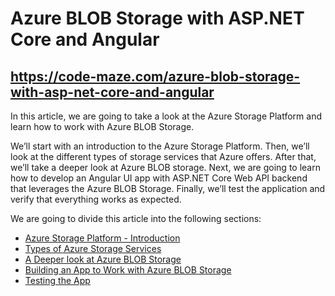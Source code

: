 # Azure BLOB Storage with ASP.NET Core and Angular
## https://code-maze.com/azure-blob-storage-with-asp-net-core-and-angular
<p><span style="font-weight: 400;">In this article, we are going to take a look at the Azure Storage Platform and learn how to work with Azure BLOB Storage.</span></p>
<p><span style="font-weight: 400;">We’ll start with an introduction to the Azure Storage Platform. Then, we’ll look at the different types of storage services that Azure offers. After that, we’ll take a deeper look at Azure BLOB storage. Next, we are going to learn how to develop an Angular UI app with ASP.NET Core Web API backend that leverages the Azure BLOB Storage. Finally, we’ll test the application and verify that everything works as expected.</span></p>
<p><span style="font-weight: 400;">We are going to divide this article into the following sections:</span></p>
<ul>
	<li><a href="#intro">Azure Storage Platform - Introduction</a></li>
	<li><a href="#types">Types of Azure Storage Services</a></li>
	<li><a href="#deep">A Deeper look at Azure BLOB Storage</a></li>
	<li><a href="#build">Building an App to Work with Azure BLOB Storage</a></li>
	<li><a href="#testing">Testing the App</a></li>
</ul>
